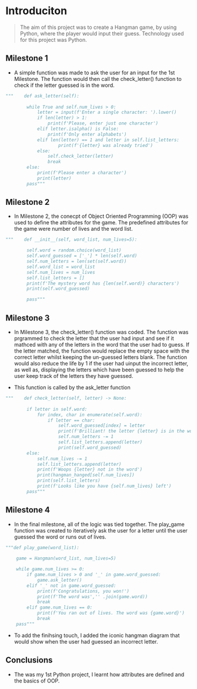 # Introduciton

> The aim of this project was to create a Hangman game, by using Python, where the player would input their guess. Technology used for this project was Python. 

## Milestone 1

- A simple function was made to ask the user for an input for the 1st Milestone. The function would then call the check_letter() function to check if the letter guessed is in the word.
  
```python
"""    def ask_letter(self):
          
        while True and self.num_lives > 0:
            letter = input(f'Enter a single character: ').lower()
            if len(letter) > 1:
                print(f'Please, enter just one character')
            elif letter.isalpha() is False:
                print(f'Only enter alphabets')    
            elif len(letter) == 1 and letter in self.list_letters:                                      
                    print(f'{letter} was already tried')          
            else:                         
                self.check_letter(letter)
                break   
        else:
            print(f'Please enter a character')
            print(letter)                                                                      
        pass"""
```

## Milestone 2

- In Milestone 2, the conecpt of Object Oriented Programming (OOP) was used to define the attributes for the game. The predefined attributes for the game were number of lives and the word list.

```python
"""    def __init__(self, word_list, num_lives=5):

        self.word = random.choice(word_list)
        self.word_guessed = ['_'] * len(self.word)
        self.num_letters = len(set(self.word))
        self.word_list = word_list
        self.num_lives = num_lives
        self.list_letters = []
        print(f'The mystery word has {len(self.word)} characters')
        print(self.word_guessed)

        pass"""
```

## Milestone 3

- In Milestone 3, the check_letter() function was coded. The function was prgrammed to check the letter that the user had input and see if it mathced with any of the letters in the word that the user had to guess. If the letter matched, the function would replace the empty space with the correct letter whilst keeping the un-guessed letters blank. The function would also reduce the life by 1 if the user had uinput the incorrect letter, as well as, displaying the letters which have been guessed to help the user keep track of the letters they have guessed.

- This function is called by the ask_letter function
```python
"""    def check_letter(self, letter) -> None:
                       
        if letter in self.word:
            for index, char in enumerate(self.word):
                if letter == char:
                    self.word_guessed[index] = letter
                    print(f'Brilliant! the letter {letter} is in the word')
                    self.num_letters -= 1
                    self.list_letters.append(letter) 
                    print(self.word_guessed)              
        else:
            self.num_lives -= 1
            self.list_letters.append(letter)
            print(f'Woops {letter} not in the word')
            print(hangman_hanged[self.num_lives])
            print(self.list_letters)
            print(f'Looks like you have {self.num_lives} left')
        pass"""
```
## Milestone 4
- In the final milestone, all of the logic was tied together. The play_game function was created to iteratively ask the user for a letter until the user guessed the word or runs out of lives. 
```python
"""def play_game(word_list):
    
    game = Hangman(word_list, num_lives=5)

    while game.num_lives >= 0:
        if game.num_lives > 0 and '_' in game.word_guessed:
            game.ask_letter()
        elif '_' not in game.word_guessed:
            print(f'Congratulations, you won!')
            print(f'The word was','' .join(game.word))
            break
        elif game.num_lives == 0:
            print(f'You ran out of lives. The word was {game.word}')
            break
    pass"""
```
- To add the finihsing touch, I added the iconic hangman diagram that would show when the user had guessed an incorrect letter.

## Conclusions

- The was my 1st Python project, I learnt how attributes are defined and the basics of OOP.
